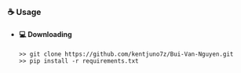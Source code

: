 ##  


### ☕ Usage  
- #### 💻 Downloading
     ```
    >> git clone https://github.com/kentjuno7z/Bui-Van-Nguyen.git
    >> pip install -r requirements.txt
    ```
